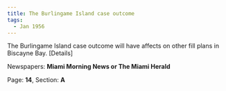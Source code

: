 ```yaml
---  
title: The Burlingame Island case outcome  
tags:  
  - Jan 1956  
---  
```

  
The Burlingame Island case outcome will have affects on other fill plans in Biscayne Bay. [Details]  
  
Newspapers: **Miami Morning News or The Miami Herald**  
  
Page: **14**, Section: **A** 

